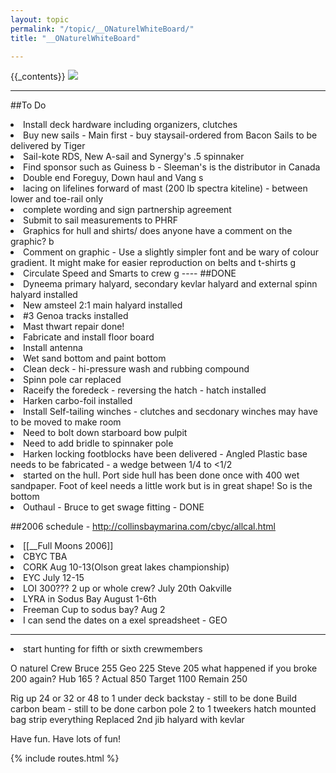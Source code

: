 ```yaml
---
layout: topic
permalink: "/topic/__ONaturelWhiteBoard/"
title: "__ONaturelWhiteBoard"

---
```


{{_contents}}
<img src="images/blr/Onat.jpg">



----
##To Do

<li> Install deck hardware including organizers, clutches
<li> Buy new sails - Main first - buy staysail-ordered from Bacon Sails to be delivered by Tiger
<li> Sail-kote RDS, New A-sail  and Synergy's .5 spinnaker
<li> Find sponsor such as Guiness b - Sleeman's is the distributor in Canada
<li> Double end Foreguy, Down haul and Vang s
<li> lacing on lifelines forward of mast (200 lb spectra kiteline) - between lower and toe-rail only
<li> complete wording and sign partnership agreement
<li> Submit to sail measurements to PHRF
<li> Graphics for  hull and shirts/ does anyone have a comment on the graphic? b
<li> Comment on graphic - Use a slightly simpler font and be wary of colour gradient. It might make for easier reproduction on belts and t-shirts g
<li> Circulate Speed and Smarts to crew g
----
##DONE
<li> Dyneema primary halyard, secondary kevlar halyard and external spinn halyard installed
<li> New amsteel 2:1 main halyard installed
<li>   #3 Genoa tracks installed
<li> Mast thwart repair done!
<li> Fabricate and install floor board
<li> Install antenna
<li> Wet sand bottom and paint bottom
<li> Clean deck - hi-pressure wash and rubbing compound
<li> Spinn pole car replaced
<li> Raceify the foredeck - reversing the hatch - hatch installed
<li> Harken carbo-foil installed
<li> Install Self-tailing winches - clutches and secdonary winches may have to be moved to make room
<li> Need to bolt down starboard bow pulpit
<li> Need to add bridle to spinnaker pole
<li> Harken locking footblocks have been delivered - Angled Plastic base needs to be fabricated - a wedge between 1/4 to <1/2
<li> started on the hull. Port side hull has been done once with 400 wet sandpaper. Foot of keel needs a little work but is in great shape! So is the bottom
<li> Outhaul - Bruce to get swage fitting - DONE

##2006 schedule  - http://collinsbaymarina.com/cbyc/allcal.html
<li> [[__Full Moons 2006]]
<li> CBYC  TBA
<li> CORK  Aug 10-13(Olson great lakes championship)
<li> EYC   July 12-15
<li> LOI 300??? 2 up or whole crew?  July 20th Oakville
<li> LYRA in Sodus Bay August 1-6th
<li> Freeman Cup to sodus bay? Aug 2
<li> I can send the dates on a exel spreadsheet - GEO

----
<li> start hunting for fifth or sixth crewmembers

O naturel Crew
Bruce	255
Geo	225
Steve	205 what happened if you broke 200 again?
Hub	165
?
Actual	850
Target	1100
Remain	250



Rig up 24 or 32 or 48 to 1 under deck backstay - still to be done
Build carbon beam - still to be done
carbon pole
2 to 1 tweekers
hatch mounted bag
strip everything
Replaced 2nd jib halyard with kevlar

Have fun. Have lots of fun!

{% include routes.html %}
